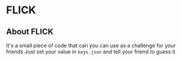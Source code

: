 # FLICK

## About FLICK
It's a small piece of code that can you can use as a challenge for your friends
Just set your value in `keys.json` and tell your friend to guess it 
